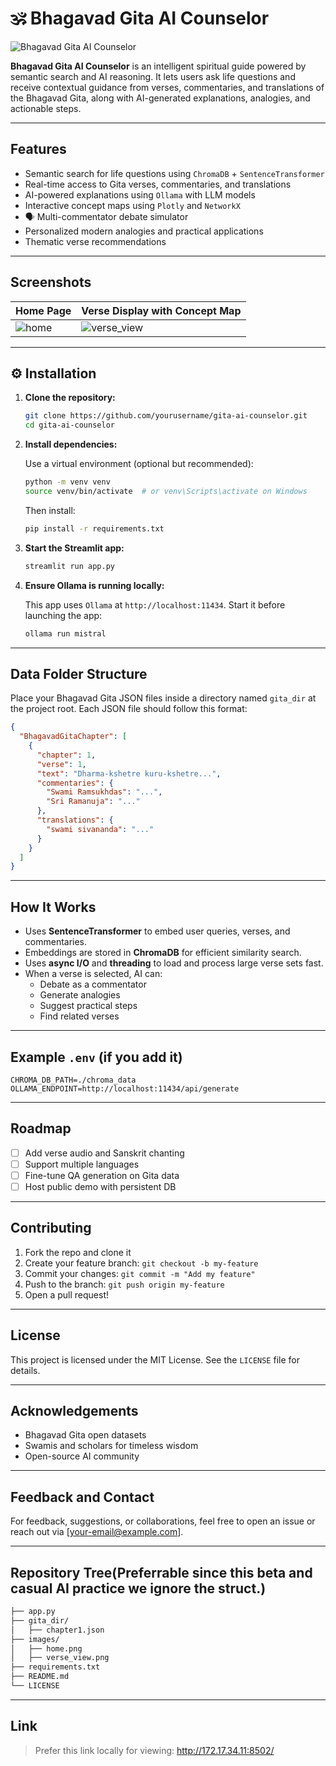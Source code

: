 
# 🕉 Bhagavad Gita AI Counselor

![Bhagavad Gita AI Counselor](images/gita_ai_banner.png)

**Bhagavad Gita AI Counselor** is an intelligent spiritual guide powered by semantic search and AI reasoning. It lets users ask life questions and receive contextual guidance from verses, commentaries, and translations of the Bhagavad Gita, along with AI-generated explanations, analogies, and actionable steps.

---

##  Features

-  Semantic search for life questions using `ChromaDB` + `SentenceTransformer`
- Real-time access to Gita verses, commentaries, and translations
-  AI-powered explanations using `Ollama` with LLM models
-  Interactive concept maps using `Plotly` and `NetworkX`
- 🗣 Multi-commentator debate simulator
- Personalized modern analogies and practical applications
-  Thematic verse recommendations

---

##  Screenshots

| Home Page | Verse Display with Concept Map |
|----------|-------------------------------|
| ![home](images/home.png) | ![verse_view](images/verse_view.png) |

---

## ⚙️ Installation

1. **Clone the repository:**

   ```bash
   git clone https://github.com/yourusername/gita-ai-counselor.git
   cd gita-ai-counselor
   ```

2. **Install dependencies:**

   Use a virtual environment (optional but recommended):

   ```bash
   python -m venv venv
   source venv/bin/activate  # or venv\Scripts\activate on Windows
   ```

   Then install:

   ```bash
   pip install -r requirements.txt
   ```

3. **Start the Streamlit app:**

   ```bash
   streamlit run app.py
   ```

4. **Ensure Ollama is running locally:**

   This app uses `Ollama` at `http://localhost:11434`. Start it before launching the app:

   ```bash
   ollama run mistral
   ```

---

##  Data Folder Structure

Place your Bhagavad Gita JSON files inside a directory named `gita_dir` at the project root. Each JSON file should follow this format:

```json
{
  "BhagavadGitaChapter": [
    {
      "chapter": 1,
      "verse": 1,
      "text": "Dharma-kshetre kuru-kshetre...",
      "commentaries": {
        "Swami Ramsukhdas": "...",
        "Sri Ramanuja": "..."
      },
      "translations": {
        "swami sivananda": "..."
      }
    }
  ]
}
```

---

##  How It Works

- Uses **SentenceTransformer** to embed user queries, verses, and commentaries.
- Embeddings are stored in **ChromaDB** for efficient similarity search.
- Uses **async I/O** and **threading** to load and process large verse sets fast.
- When a verse is selected, AI can:
  - Debate as a commentator
  - Generate analogies
  - Suggest practical steps
  - Find related verses

---

##  Example `.env` (if you add it)

```dotenv
CHROMA_DB_PATH=./chroma_data
OLLAMA_ENDPOINT=http://localhost:11434/api/generate
```

---

##  Roadmap

- [ ] Add verse audio and Sanskrit chanting
- [ ] Support multiple languages
- [ ] Fine-tune QA generation on Gita data
- [ ] Host public demo with persistent DB

---

##  Contributing

1. Fork the repo and clone it
2. Create your feature branch: `git checkout -b my-feature`
3. Commit your changes: `git commit -m "Add my feature"`
4. Push to the branch: `git push origin my-feature`
5. Open a pull request!

---

##  License

This project is licensed under the MIT License. See the `LICENSE` file for details.

---

##  Acknowledgements

- Bhagavad Gita open datasets
- Swamis and scholars for timeless wisdom
- Open-source AI community

---

##  Feedback and Contact

For feedback, suggestions, or collaborations, feel free to open an issue or reach out via [your-email@example.com].

---

##  Repository Tree(Preferrable since this beta and casual AI practice we ignore the struct.)

```bash
├── app.py
├── gita_dir/
│   ├── chapter1.json
├── images/
│   ├── home.png
│   ├── verse_view.png
├── requirements.txt
├── README.md
└── LICENSE
```

---

## Link 

> Prefer this link locally for viewing: http://172.17.34.11:8502/
